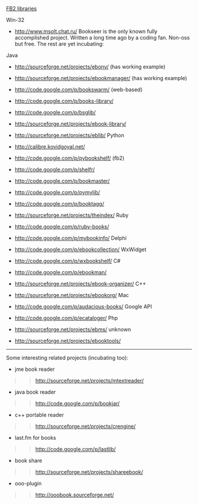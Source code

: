 [FB2 libraries](http://www.fictionbook.org/index.php/%D0%9F%D1%80%D0%BE%D0%B3%D1%80%D0%B0%D0%BC%D0%BC%D1%8B_%D0%B2%D0%B5%D0%B4%D0%B5%D0%BD%D0%B8%D1%8F_%D0%BB%D0%BE%D0%BA%D0%B0%D0%BB%D1%8C%D0%BD%D1%8B%D1%85_%D0%B1%D0%B8%D0%B1%D0%BB%D0%B8%D0%BE%D1%82%D0%B5%D0%BA)

Win-32
  * http://www.msolt.chat.ru/ Bookseer is the only known fully accomplished project. Written a long time ago by a coding fan. Non-oss but free.
The rest are yet incubating:

Java
  * http://sourceforge.net/projects/ebony/ (has working example)
  * http://sourceforge.net/projects/ebookmanager/  (has working example)

  * http://code.google.com/p/bookswarm/ (web-based)
  * http://code.google.com/p/books-library/
  * http://code.google.com/p/bsglib/
  * http://sourceforge.net/projects/ebook-library/
  * http://sourceforge.net/projects/eblib/
Python
  * http://calibre.kovidgoyal.net/
  * http://code.google.com/p/pybookshelf/ (fb2)
  * http://code.google.com/p/shelfr/
  * http://code.google.com/p/bookmaster/
  * http://code.google.com/p/pymylib/
  * http://code.google.com/p/booktagg/
  * http://sourceforge.net/projects/theindex/
Ruby
  * http://code.google.com/p/ruby-books/
  * http://code.google.com/p/mybookinfo/
Delphi
  * http://code.google.com/p/ebookcollection/
WxWidget
  * http://code.google.com/p/wxbookshelf/
C#
  * http://code.google.com/p/ebookman/
  * http://sourceforge.net/projects/ebook-organizer/
C++
  * http://sourceforge.net/projects/ebookorg/
Mac
  * http://code.google.com/p/audacious-books/
Google API
  * http://code.google.com/p/ecataloger/
Php
  * http://sourceforge.net/projects/ebms/
unknown
  * http://sourceforge.net/projects/ebooktools/


---

Some interesting related projects (incubating too):
  * jme book reader
> > http://sourceforge.net/projects/mtextreader/
  * java book reader
> > http://code.google.com/p/bookjar/
  * c++ portable reader
> > http://sourceforge.net/projects/crengine/
  * last.fm for books
> > http://code.google.com/p/lastlib/
  * book share
> > http://sourceforge.net/projects/shareebook/
  * ooo-plugin
> > http://ooobook.sourceforge.net/